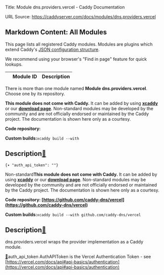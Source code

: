 Title: Module dns.providers.vercel - Caddy Documentation

URL Source: https://caddyserver.com/docs/modules/dns.providers.vercel

Markdown Content:
All Modules
-----------

This page lists all registered Caddy modules. Modules are plugins which extend Caddy's [JSON configuration structure](https://caddyserver.com/docs/json/).

We recommend using your browser's "Find in page" feature for quick lookups.

|  | Module ID | Description |
| --- | --- | --- |

There is more than one module named **Module dns.providers.vercel**. Choose one by its repository.

**This module does not come with Caddy.** It can be added by using **[xcaddy](https://caddyserver.com/docs/build#xcaddy)** or our **[download page](https://caddyserver.com/download)**. Non-standard modules may be developed by the community and are not officially endorsed or maintained by the Caddy project. The documentation is shown here only as a courtesy.

**Code repository:**

**Custom builds:**`xcaddy build --with`

Description[🔗](https://caddyserver.com/docs/modules/dns.providers.vercel#docs "Direct link")
---------------------------------------------------------------------------------------------

`{▾	"auth_api_token": ""}`

Non-standard**This module does not come with Caddy.** It can be added by using **[xcaddy](https://caddyserver.com/docs/build#xcaddy)** or our **[download page](https://caddyserver.com/download)**. Non-standard modules may be developed by the community and are not officially endorsed or maintained by the Caddy project. The documentation is shown here only as a courtesy.

**Code repository: [https://github.com/caddy-dns/vercel](https://github.com/caddy-dns/vercel)**

**Custom builds:**`xcaddy build --with github.com/caddy-dns/vercel`

Description[🔗](https://caddyserver.com/docs/modules/dns.providers.vercel#docs "Direct link")
---------------------------------------------------------------------------------------------

dns.providers.vercel wraps the provider implementation as a Caddy module.

[🔗](https://caddyserver.com/docs/modules/dns.providers.vercel#auth_api_token)auth_api_token
AuthAPIToken is the Vercel Authentication Token - see [https://vercel.com/docs/api#api-basics/authentication](https://vercel.com/docs/api#api-basics/authentication)
